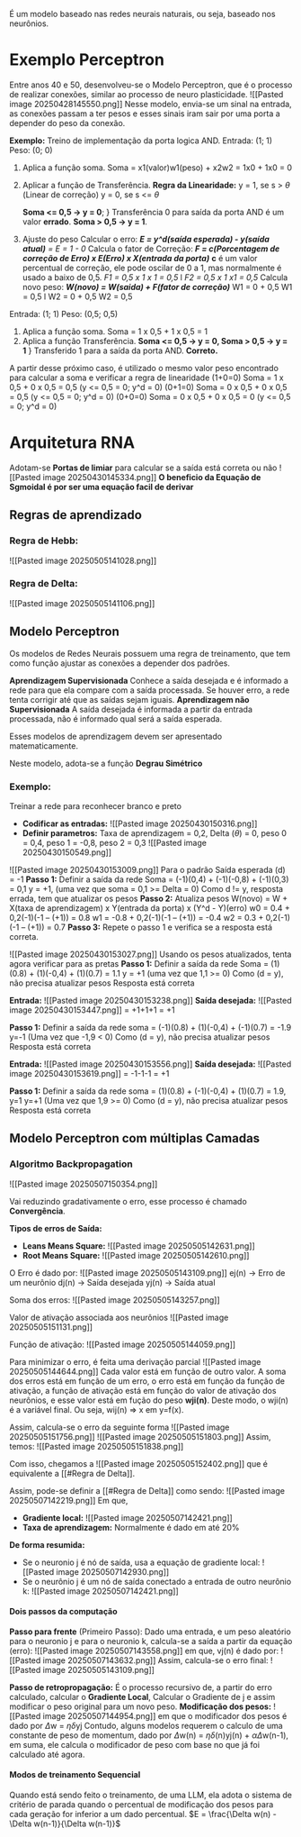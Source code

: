 É um modelo baseado nas redes neurais naturais, ou seja, baseado nos neurônios.

# Exemplo Perceptron
Entre anos 40 e 50, desenvolveu-se o Modelo Perceptron, que é o processo de realizar conexões, similar ao processo de neuro plasticidade. 
![[Pasted image 20250428145550.png]]
Nesse modelo, envia-se um sinal na entrada, as conexões passam a ter pesos e esses sinais iram sair por uma porta a depender do peso da conexão.

**Exemplo:** Treino de implementação da porta logica AND.
Entrada: (1; 1)
Peso: (0; 0)
1. Aplica a função soma. Soma = x1(valor)w1(peso) + x2w2 = 1x0 + 1x0 = 0
2. Aplicar a função de Transferência. 
	**Regra da Linearidade:**
	y = 1, se s > $\theta$ (Linear de correção)
	y = 0, se s <= $\theta$ 
	
	**Soma <= 0,5 -> y = 0**; } Transferência 0 para saída da porta AND é um valor **errado**.
	**Soma > 0,5 -> y = 1**.
	
3. Ajuste do peso
	Calcular o erro: ***E = y^d(saída esperada) - y(saída atual)** = E = 1 - 0*
	Calcula o fator de Correção:
		***F = c(Porcentagem de correção de Erro) x E(Erro) x X(entrada da porta)***
		**c** é um valor percentual de correção, ele pode oscilar de 0 a 1, mas normalmente é usado a baixo de 0,5.
		*F1 = 0,5 x 1 x 1 = 0,5*
		l
		*F2 = 0,5 x 1 x1 = 0,5*
	Calcula novo peso:
		***W(novo) = W(saida) + F(fator de correção)***
		W1 = 0 + 0,5
		W1 = 0,5
		l
		W2 = 0 + 0,5
		W2 = 0,5

Entrada: (1; 1)
Peso: (0,5; 0,5)
1. Aplica a função soma. Soma = 1 x 0,5 + 1 x 0,5 = 1
2. Aplica a função Transferência. **Soma <= 0,5 -> y = 0, Soma > 0,5 -> y = 1** } Transferido 1 para a saída da porta AND. **Correto.**

A partir desse próximo caso, é utilizado o mesmo valor peso encontrado para calcular a soma e verificar a regra de linearidade
(1+0=0) Soma = 1 x 0,5 + 0 x 0,5 = 0,5 (y <= 0,5 = 0; y^d = 0)
(0+1=0) Soma = 0 x 0,5 + 0 x 0,5 = 0,5 (y <= 0,5 = 0; y^d = 0)
(0+0=0) Soma = 0 x 0,5 + 0 x 0,5 = 0 (y <= 0,5 = 0; y^d = 0)

# Arquitetura RNA
Adotam-se **Portas de limiar** para calcular se a saída está correta ou não
![[Pasted image 20250430145334.png]]
**O beneficio da Equação de Sgmoidal é por ser uma equação facil de derivar**
## Regras de aprendizado
### Regra de Hebb:
![[Pasted image 20250505141028.png]]
### Regra de Delta: 
![[Pasted image 20250505141106.png]]

## Modelo Perceptron
Os modelos de Redes Neurais possuem uma regra de treinamento, que tem como função ajustar as conexões a depender dos padrões.

**Aprendizagem Supervisionada**
	Conhece a saída desejada e é informado a rede para que ela compare com a saída processada. Se houver erro, a rede tenta corrigir até que as saídas sejam iguais.
**Aprendizagem não Supervisionada**
	A saída desejada é informada a partir da entrada processada, não é informado qual será a saída esperada.

Esses modelos de aprendizagem devem ser apresentado matematicamente.

Neste modelo, adota-se a função **Degrau Simétrico**

### Exemplo:
Treinar a rede para reconhecer branco e preto
- **Codificar as entradas:**
	![[Pasted image 20250430150316.png]]
- **Definir parametros:** Taxa de aprendizagem = 0,2, Delta ($\theta$) = 0, peso 0 = 0,4, peso 1 = -0,8, peso 2 = 0,3
	![[Pasted image 20250430150549.png]]

![[Pasted image 20250430153009.png]]
Para o padrão Saída esperada (d) = -1
**Passo 1:** Definir a saída da rede
	Soma = (-1)(0,4) + (-1)(-0,8) + (-1)(0,3) = 0,1
	y = +1, (uma vez que soma = 0,1 >= Delta = 0)
	Como d != y, resposta errada, tem que atualizar os pesos
**Passo 2:** Atualiza pesos
	W(novo) = W + X(taxa de aprendizagem) x Y(entrada da porta) x (Y^d - Y)(erro)
	w0 = 0.4 + 0,2(-1)(-1 – (+1)) = 0.8
	w1 = -0.8 + 0,2(-1)(-1 – (+1)) = -0.4
	w2 = 0.3 + 0,2(-1)(-1 – (+1)) = 0.7
**Passo 3:** Repete o passo 1 e verifica se a resposta está correta.

![[Pasted image 20250430153027.png]]
Usando os pesos atualizados, tenta agora verificar para as pretas
**Passo 1:** Definir a saída da rede
	Soma = (1)(0.8) + (1)(-0,4) + (1)(0.7) = 1.1
	y = +1 (uma vez que 1,1 >= 0)
	Como (d = y), não precisa atualizar pesos
	Resposta está correta


**Entrada:**
	![[Pasted image 20250430153238.png]]
**Saída desejada:**
	![[Pasted image 20250430153447.png]] = +1+1+1 = +1

**Passo 1:** Definir a saída da rede
	soma = (-1)(0.8) + (1)(-0,4) + (-1)(0.7) = -1.9
	y=-1 (Uma vez que -1,9 < 0)
	Como (d = y), não precisa atualizar pesos
	Resposta está correta

**Entrada:**
	![[Pasted image 20250430153556.png]]
**Saída desejada:**
	![[Pasted image 20250430153619.png]] = -1-1-1 = +1

**Passo 1:** Definir a saída da rede
	soma = (1)(0.8) + (-1)(-0,4) + (1)(0.7) = 1.9, y=1
	y=+1 (Uma vez que 1,9 >= 0)
	Como (d = y), não precisa atualizar pesos
	Resposta está correta

## Modelo Perceptron com múltiplas Camadas
### Algoritmo Backpropagation
![[Pasted image 20250507150354.png]]

Vai reduzindo gradativamente o erro, esse processo é chamado **Convergência**.

**Tipos de erros de Saída:**
- **Leans Means Square:**
	![[Pasted image 20250505142631.png]]
- **Root Means Square:**
	![[Pasted image 20250505142610.png]]

O Erro é dado por:
	![[Pasted image 20250505143109.png]]
	ej(n) -> Erro de um neurônio
	dj(n) -> Saída desejada
	yj(n) -> Saída atual

Soma dos erros:
	![[Pasted image 20250505143257.png]]

Valor de ativação associada aos neurônios
	![[Pasted image 20250505151131.png]]

Função de ativação:
	![[Pasted image 20250505144059.png]]

Para minimizar o erro, é feita uma derivação parcial
![[Pasted image 20250505144644.png]]
Cada valor está em função de outro valor. A soma dos erros está em função de um erro, o erro está em função da função de ativação, a função de ativação está em função do valor de ativação dos neurônios, e esse valor está em fução do peso **wji(n)**. Deste modo, o wji(n) é a variável final. Ou seja, wij(n) => x em y=f(x).

Assim, calcula-se o erro da seguinte forma
	![[Pasted image 20250505151756.png]]
	![[Pasted image 20250505151803.png]]
	Assim, temos:
	![[Pasted image 20250505151838.png]]

Com isso, chegamos a ![[Pasted image 20250505152402.png]] que é equivalente a [[#Regra de Delta]].

Assim, pode-se definir a [[#Regra de Delta]] como sendo:
![[Pasted image 20250507142219.png]]
Em que, 
- **Gradiente local:**
	![[Pasted image 20250507142421.png]]
- **Taxa de aprendizagem:** Normalmente é dado em até 20%

**De forma resumida:**
- Se o neuronio j é nó de saída, usa a equação de gradiente local:
	![[Pasted image 20250507142930.png]]
- Se o neurônio j é um nó de saída conectado a entrada de outro neurônio k:
	![[Pasted image 20250507142421.png]]

#### Dois passos da computação
**Passo para frente** (Primeiro Passo):
	Dado uma entrada, e um peso aleatório para o neuronio j e para o neuronio k, calcula-se a saída a partir da equação (erro):
	![[Pasted image 20250507143558.png]]
	em que, vj(n) é dado por:
	![[Pasted image 20250507143632.png]]
	Assim, calcula-se o erro final:
	![[Pasted image 20250505143109.png]]

**Passo de retropropagação:**
	É o processo recursivo de, a partir do erro calculado, calcular o **Gradiente Local**, Calcular o Gradiente de j e assim modificar o peso original para um novo peso.
	**Modificação dos pesos:**
	![[Pasted image 20250507144954.png]]
	em que o modificador dos pesos é dado por $\Delta$w = $\eta$$\delta$yj
	Contudo, alguns modelos requerem o calculo de uma constante de peso de momentum, dado por $\Delta$w(n) = $\eta$$\delta$(n)yj(n) + $\alpha$$\Delta$w(n-1), em suma, ele calcula o modificador de peso com base no que já foi calculado até agora.

#### Modos de treinamento Sequencial
Quando está sendo feito o treinamento, de uma LLM, ela adota o sistema de critério de parada quando o percentual de modificação dos pesos para cada geração for inferior a um dado percentual.
$E =  \frac{\Delta w(n) -  \Delta w(n-1)}{\Delta w(n-1)}$ 
